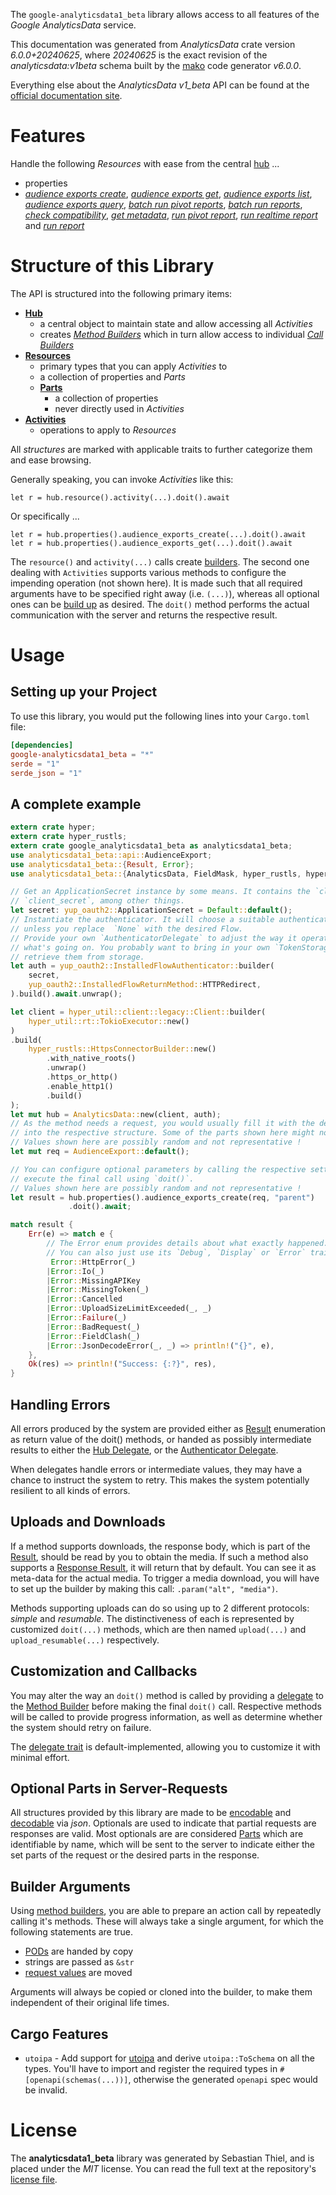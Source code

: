 <!---
DO NOT EDIT !
This file was generated automatically from 'src/generator/templates/api/README.md.mako'
DO NOT EDIT !
-->
The `google-analyticsdata1_beta` library allows access to all features of the *Google AnalyticsData* service.

This documentation was generated from *AnalyticsData* crate version *6.0.0+20240625*, where *20240625* is the exact revision of the *analyticsdata:v1beta* schema built by the [mako](http://www.makotemplates.org/) code generator *v6.0.0*.

Everything else about the *AnalyticsData* *v1_beta* API can be found at the
[official documentation site](https://developers.google.com/analytics/devguides/reporting/data/v1/).
# Features

Handle the following *Resources* with ease from the central [hub](https://docs.rs/google-analyticsdata1_beta/6.0.0+20240625/google_analyticsdata1_beta/AnalyticsData) ...

* properties
 * [*audience exports create*](https://docs.rs/google-analyticsdata1_beta/6.0.0+20240625/google_analyticsdata1_beta/api::PropertyAudienceExportCreateCall), [*audience exports get*](https://docs.rs/google-analyticsdata1_beta/6.0.0+20240625/google_analyticsdata1_beta/api::PropertyAudienceExportGetCall), [*audience exports list*](https://docs.rs/google-analyticsdata1_beta/6.0.0+20240625/google_analyticsdata1_beta/api::PropertyAudienceExportListCall), [*audience exports query*](https://docs.rs/google-analyticsdata1_beta/6.0.0+20240625/google_analyticsdata1_beta/api::PropertyAudienceExportQueryCall), [*batch run pivot reports*](https://docs.rs/google-analyticsdata1_beta/6.0.0+20240625/google_analyticsdata1_beta/api::PropertyBatchRunPivotReportCall), [*batch run reports*](https://docs.rs/google-analyticsdata1_beta/6.0.0+20240625/google_analyticsdata1_beta/api::PropertyBatchRunReportCall), [*check compatibility*](https://docs.rs/google-analyticsdata1_beta/6.0.0+20240625/google_analyticsdata1_beta/api::PropertyCheckCompatibilityCall), [*get metadata*](https://docs.rs/google-analyticsdata1_beta/6.0.0+20240625/google_analyticsdata1_beta/api::PropertyGetMetadataCall), [*run pivot report*](https://docs.rs/google-analyticsdata1_beta/6.0.0+20240625/google_analyticsdata1_beta/api::PropertyRunPivotReportCall), [*run realtime report*](https://docs.rs/google-analyticsdata1_beta/6.0.0+20240625/google_analyticsdata1_beta/api::PropertyRunRealtimeReportCall) and [*run report*](https://docs.rs/google-analyticsdata1_beta/6.0.0+20240625/google_analyticsdata1_beta/api::PropertyRunReportCall)




# Structure of this Library

The API is structured into the following primary items:

* **[Hub](https://docs.rs/google-analyticsdata1_beta/6.0.0+20240625/google_analyticsdata1_beta/AnalyticsData)**
    * a central object to maintain state and allow accessing all *Activities*
    * creates [*Method Builders*](https://docs.rs/google-analyticsdata1_beta/6.0.0+20240625/google_analyticsdata1_beta/common::MethodsBuilder) which in turn
      allow access to individual [*Call Builders*](https://docs.rs/google-analyticsdata1_beta/6.0.0+20240625/google_analyticsdata1_beta/common::CallBuilder)
* **[Resources](https://docs.rs/google-analyticsdata1_beta/6.0.0+20240625/google_analyticsdata1_beta/common::Resource)**
    * primary types that you can apply *Activities* to
    * a collection of properties and *Parts*
    * **[Parts](https://docs.rs/google-analyticsdata1_beta/6.0.0+20240625/google_analyticsdata1_beta/common::Part)**
        * a collection of properties
        * never directly used in *Activities*
* **[Activities](https://docs.rs/google-analyticsdata1_beta/6.0.0+20240625/google_analyticsdata1_beta/common::CallBuilder)**
    * operations to apply to *Resources*

All *structures* are marked with applicable traits to further categorize them and ease browsing.

Generally speaking, you can invoke *Activities* like this:

```Rust,ignore
let r = hub.resource().activity(...).doit().await
```

Or specifically ...

```ignore
let r = hub.properties().audience_exports_create(...).doit().await
let r = hub.properties().audience_exports_get(...).doit().await
```

The `resource()` and `activity(...)` calls create [builders][builder-pattern]. The second one dealing with `Activities`
supports various methods to configure the impending operation (not shown here). It is made such that all required arguments have to be
specified right away (i.e. `(...)`), whereas all optional ones can be [build up][builder-pattern] as desired.
The `doit()` method performs the actual communication with the server and returns the respective result.

# Usage

## Setting up your Project

To use this library, you would put the following lines into your `Cargo.toml` file:

```toml
[dependencies]
google-analyticsdata1_beta = "*"
serde = "1"
serde_json = "1"
```

## A complete example

```Rust
extern crate hyper;
extern crate hyper_rustls;
extern crate google_analyticsdata1_beta as analyticsdata1_beta;
use analyticsdata1_beta::api::AudienceExport;
use analyticsdata1_beta::{Result, Error};
use analyticsdata1_beta::{AnalyticsData, FieldMask, hyper_rustls, hyper_util, yup_oauth2};

// Get an ApplicationSecret instance by some means. It contains the `client_id` and
// `client_secret`, among other things.
let secret: yup_oauth2::ApplicationSecret = Default::default();
// Instantiate the authenticator. It will choose a suitable authentication flow for you,
// unless you replace  `None` with the desired Flow.
// Provide your own `AuthenticatorDelegate` to adjust the way it operates and get feedback about
// what's going on. You probably want to bring in your own `TokenStorage` to persist tokens and
// retrieve them from storage.
let auth = yup_oauth2::InstalledFlowAuthenticator::builder(
    secret,
    yup_oauth2::InstalledFlowReturnMethod::HTTPRedirect,
).build().await.unwrap();

let client = hyper_util::client::legacy::Client::builder(
    hyper_util::rt::TokioExecutor::new()
)
.build(
    hyper_rustls::HttpsConnectorBuilder::new()
        .with_native_roots()
        .unwrap()
        .https_or_http()
        .enable_http1()
        .build()
);
let mut hub = AnalyticsData::new(client, auth);
// As the method needs a request, you would usually fill it with the desired information
// into the respective structure. Some of the parts shown here might not be applicable !
// Values shown here are possibly random and not representative !
let mut req = AudienceExport::default();

// You can configure optional parameters by calling the respective setters at will, and
// execute the final call using `doit()`.
// Values shown here are possibly random and not representative !
let result = hub.properties().audience_exports_create(req, "parent")
             .doit().await;

match result {
    Err(e) => match e {
        // The Error enum provides details about what exactly happened.
        // You can also just use its `Debug`, `Display` or `Error` traits
         Error::HttpError(_)
        |Error::Io(_)
        |Error::MissingAPIKey
        |Error::MissingToken(_)
        |Error::Cancelled
        |Error::UploadSizeLimitExceeded(_, _)
        |Error::Failure(_)
        |Error::BadRequest(_)
        |Error::FieldClash(_)
        |Error::JsonDecodeError(_, _) => println!("{}", e),
    },
    Ok(res) => println!("Success: {:?}", res),
}

```
## Handling Errors

All errors produced by the system are provided either as [Result](https://docs.rs/google-analyticsdata1_beta/6.0.0+20240625/google_analyticsdata1_beta/common::Result) enumeration as return value of
the doit() methods, or handed as possibly intermediate results to either the
[Hub Delegate](https://docs.rs/google-analyticsdata1_beta/6.0.0+20240625/google_analyticsdata1_beta/common::Delegate), or the [Authenticator Delegate](https://docs.rs/yup-oauth2/*/yup_oauth2/trait.AuthenticatorDelegate.html).

When delegates handle errors or intermediate values, they may have a chance to instruct the system to retry. This
makes the system potentially resilient to all kinds of errors.

## Uploads and Downloads
If a method supports downloads, the response body, which is part of the [Result](https://docs.rs/google-analyticsdata1_beta/6.0.0+20240625/google_analyticsdata1_beta/common::Result), should be
read by you to obtain the media.
If such a method also supports a [Response Result](https://docs.rs/google-analyticsdata1_beta/6.0.0+20240625/google_analyticsdata1_beta/common::ResponseResult), it will return that by default.
You can see it as meta-data for the actual media. To trigger a media download, you will have to set up the builder by making
this call: `.param("alt", "media")`.

Methods supporting uploads can do so using up to 2 different protocols:
*simple* and *resumable*. The distinctiveness of each is represented by customized
`doit(...)` methods, which are then named `upload(...)` and `upload_resumable(...)` respectively.

## Customization and Callbacks

You may alter the way an `doit()` method is called by providing a [delegate](https://docs.rs/google-analyticsdata1_beta/6.0.0+20240625/google_analyticsdata1_beta/common::Delegate) to the
[Method Builder](https://docs.rs/google-analyticsdata1_beta/6.0.0+20240625/google_analyticsdata1_beta/common::CallBuilder) before making the final `doit()` call.
Respective methods will be called to provide progress information, as well as determine whether the system should
retry on failure.

The [delegate trait](https://docs.rs/google-analyticsdata1_beta/6.0.0+20240625/google_analyticsdata1_beta/common::Delegate) is default-implemented, allowing you to customize it with minimal effort.

## Optional Parts in Server-Requests

All structures provided by this library are made to be [encodable](https://docs.rs/google-analyticsdata1_beta/6.0.0+20240625/google_analyticsdata1_beta/common::RequestValue) and
[decodable](https://docs.rs/google-analyticsdata1_beta/6.0.0+20240625/google_analyticsdata1_beta/common::ResponseResult) via *json*. Optionals are used to indicate that partial requests are responses
are valid.
Most optionals are are considered [Parts](https://docs.rs/google-analyticsdata1_beta/6.0.0+20240625/google_analyticsdata1_beta/common::Part) which are identifiable by name, which will be sent to
the server to indicate either the set parts of the request or the desired parts in the response.

## Builder Arguments

Using [method builders](https://docs.rs/google-analyticsdata1_beta/6.0.0+20240625/google_analyticsdata1_beta/common::CallBuilder), you are able to prepare an action call by repeatedly calling it's methods.
These will always take a single argument, for which the following statements are true.

* [PODs][wiki-pod] are handed by copy
* strings are passed as `&str`
* [request values](https://docs.rs/google-analyticsdata1_beta/6.0.0+20240625/google_analyticsdata1_beta/common::RequestValue) are moved

Arguments will always be copied or cloned into the builder, to make them independent of their original life times.

[wiki-pod]: http://en.wikipedia.org/wiki/Plain_old_data_structure
[builder-pattern]: http://en.wikipedia.org/wiki/Builder_pattern
[google-go-api]: https://github.com/google/google-api-go-client

## Cargo Features

* `utoipa` - Add support for [utoipa](https://crates.io/crates/utoipa) and derive `utoipa::ToSchema` on all
the types. You'll have to import and register the required types in `#[openapi(schemas(...))]`, otherwise the
generated `openapi` spec would be invalid.


# License
The **analyticsdata1_beta** library was generated by Sebastian Thiel, and is placed
under the *MIT* license.
You can read the full text at the repository's [license file][repo-license].

[repo-license]: https://github.com/Byron/google-apis-rsblob/main/LICENSE.md

